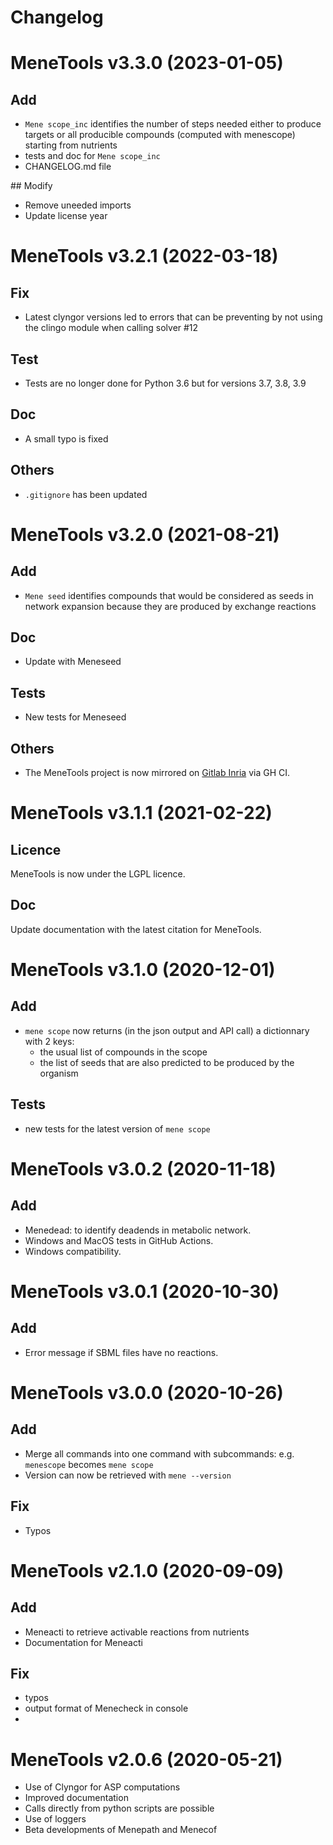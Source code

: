 # Changelog

# MeneTools v3.3.0 (2023-01-05)

## Add

* `Mene scope_inc` identifies the number of steps needed either to produce targets or all producible compounds (computed with menescope) starting from nutrients
* tests and doc for `Mene scope_inc` 
* CHANGELOG.md file

## Modify

* Remove uneeded imports
* Update license year

# MeneTools v3.2.1 (2022-03-18)

## Fix

- Latest clyngor versions led to errors that can be preventing by not using the clingo module when calling solver #12 

## Test

- Tests are no longer done for Python 3.6 but for versions 3.7, 3.8, 3.9

## Doc

- A small typo is fixed

## Others

- `.gitignore` has been updated

# MeneTools v3.2.0 (2021-08-21)

## Add

* `Mene seed` identifies compounds that would be considered as seeds in network expansion because they are produced by exchange reactions

## Doc

* Update with Meneseed

## Tests

* New tests for Meneseed

## Others

* The MeneTools project is now mirrored on [Gitlab Inria](https://gitlab.inria.fr/pleiade/menetools) via GH CI.

# MeneTools v3.1.1 (2021-02-22)

## Licence

MeneTools is now under the LGPL licence.

## Doc

Update documentation with the latest citation for MeneTools.

# MeneTools v3.1.0 (2020-12-01)

## Add

* `mene scope` now returns (in the json output and API call) a dictionnary with 2 keys: 
    * the usual list of compounds in the scope
    * the list of seeds that are also predicted to be produced by the organism

## Tests

* new tests for the latest version of `mene scope`

# MeneTools v3.0.2 (2020-11-18)

## Add

* Menedead: to identify deadends in metabolic network.
* Windows and MacOS tests in GitHub Actions.
* Windows compatibility.

# MeneTools v3.0.1 (2020-10-30)

## Add

* Error message if SBML files have no reactions.

# MeneTools v3.0.0 (2020-10-26)

## Add

* Merge all commands into one command with subcommands: e.g. `menescope` becomes `mene scope` 
* Version can now be retrieved with `mene --version`

## Fix

* Typos

# MeneTools v2.1.0 (2020-09-09)

## Add

* Meneacti to retrieve activable reactions from nutrients
* Documentation for Meneacti

## Fix

* typos
* output format of Menecheck in console
* 
# MeneTools v2.0.6 (2020-05-21)

* Use of Clyngor for ASP computations
* Improved documentation
* Calls directly from python scripts are possible
* Use of loggers
* Beta developments of Menepath and Menecof 
